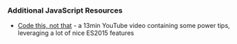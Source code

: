 ### Additional JavaScript Resources

- [Code this, not that](https://www.youtube.com/watch?v=Mus_vwhTCq0) - a 13min YouTube video containing some power tips, leveraging a lot of nice ES2015 features
